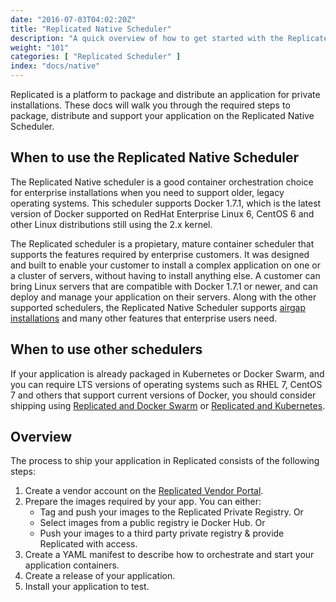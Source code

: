 ```yaml
---
date: "2016-07-03T04:02:20Z"
title: "Replicated Native Scheduler"
description: "A quick overview of how to get started with the Replicated native scheduler."
weight: "101"
categories: [ "Replicated Scheduler" ]
index: "docs/native"
---
```


Replicated is a platform to package and distribute an application for private installations. These docs will walk you through the required steps to package, distribute and support your application on the Replicated Native Scheduler.

## When to use the Replicated Native Scheduler

The Replicated Native scheduler is a good container orchestration choice for enterprise installations when you need to support older, legacy operating systems. This scheduler supports Docker 1.7.1, which is the latest version of Docker supported on RedHat Enterprise Linux 6, CentOS 6 and other Linux distributions still using the 2.x kernel.

The Replicated scheduler is a propietary, mature container scheduler that supports the features required by enterprise customers. It was designed and built to enable your customer to install a complex application on one or a cluster of servers, without having to install anything else. A customer can bring Linux servers that are compatible with Docker 1.7.1 or newer, and can deploy and manage your application on their servers. Along with the other supported schedulers, the Replicated Native Scheduler supports [airgap installations](/docs/native/distributing-an-application/airgapped-installations) and many other features that enterprise users need.

## When to use other schedulers

If your application is already packaged in Kubernetes or Docker Swarm, and you can require LTS versions of operating systems such as RHEL 7, CentOS 7 and others that support current versions of Docker, you should consider shipping using [Replicated and Docker Swarm](/docs/swarm/getting-started) or [Replicated and Kubernetes](/docs/kubernetes/getting-started).

## Overview
The process to ship your application in Replicated consists of the following steps:

1. Create a vendor account on the [Replicated Vendor Portal](https://vendor.replicated.com/signup).
1. Prepare the images required by your app. You can either:
    - Tag and push your images to the Replicated Private Registry. Or
    - Select images from a public registry ie Docker Hub. Or
    - Push your images to a third party private registry & provide Replicated with access.
1. Create a YAML manifest to describe how to orchestrate and start your application containers.
1. Create a release of your application.
1. Install your application to test.